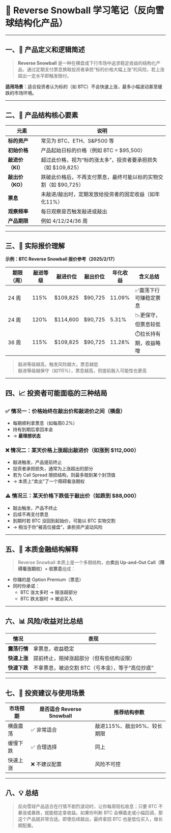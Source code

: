 # 📘 Reverse Snowball 学习笔记（反向雪球结构化产品）

---

## 一、📌 产品定义和逻辑简述

> **Reverse Snowball** 是一种在横盘或下行市场中追求稳定收益的结构化产品，通过定期支付票息换取投资者承担“标的价格大幅上涨”的风险，若上涨超出一定水平即触发赔付。

**适用场景**：适合投资者认为标的（如 BTC）不会快速上涨，最多小幅波动甚至缓跌的市场环境。

---

## 二、🧠 产品结构核心要素

| 元素         | 说明 |
|--------------|------|
| **标的资产**     | 常见为 BTC、ETH、S&P500 等 |
| **初始价格**     | 产品起始日标的价格（例如 BTC = $95,500） |
| **敲进价（KI）** | 超过此价格，视为“标的涨太多”，投资者要承担损失（如 $109,825） |
| **敲出价（KO）** | 跌破此价格后，不再支付票息，最终可能以标的实物交割（如 $90,725） |
| **票息**        | 未敲进/敲出时，定期发放给投资者的固定收益（如年化11%） |
| **观察频率**     | 每日观察是否触发敲进或敲出 |
| **产品期限**     | 例如 4/12/24/36 周 |

---

## 三、🧪 实际报价理解

**示例：BTC Reverse Snowball 报价参考（2025/2/17）**

| 期限（周） | 敲进等级 | 敲进价位 | 敲出价位 | 年化收益 | 含义总结 |
|------------|----------|-----------|-----------|-----------|-----------|
| 24 周      | 115%     | $109,825  | $90,725   | 11.09%    | ✅震荡下行可赚稳定票息 |
| 24 周      | 120%     | $114,600  | $90,725   | 5.31%     | 📉更保守，但票息较低 |
| 36 周      | 115%     | $109,825  | $90,725   | 11.28%    | ⏱️拉长持有期，收益略增 |

> 敲进等级越高，触发风险越大，票息越低  
> 敲进等级越保守（如115%），票息越高，但提前敲入可能性也更高

---

## 四、📈 投资者可能面临的三种结局

### ✅ 情况一：价格始终在敲出价和敲进价之间（横盘）
- 每期顺利拿票息（如每周0.2%）
- 持有到期后拿回本金
- → **最理想状态**

### ❌ 情况二：某天价格上涨超出敲进价（如涨到 $112,000）
- 敲进触发，产品提前终止
- 投资者承担损失，通常为上涨超出的部分
- 若为 Call Spread 限损结构，则最多赔到某个封顶值
- → 本质上“卖出”了一个障碍看涨期权

### ⚠️ 情况三：某天价格下跌低于敲出价（如跌到 $88,000）
- 敲出触发，产品不终止
- 后续不再支付票息
- 到期时若 BTC 没回到起始价，可能以 BTC 实物交割
- → 相当于你“被高位接盘”，承担资产波动风险

---

## 五、🧩 本质金融结构解释

> Reverse Snowball 本质上是一个多期结构，由**卖出 Up-and-Out Call（障碍看涨期权）+ 收票息**组成：

- 你赚的是 Option Premium（票息）
- 同时你承诺：
  - BTC 涨太多时 → 赔涨超部分
  - BTC 跌太狠时 → 被迫买入

---

## 六、📊 风险/收益对比总结

| 情况        | 表现                                               |
|-------------|----------------------------------------------------|
| **震荡行情**   | 拿票息，收益稳定                                      |
| **快速上涨**   | 提前终止，赔掉涨超部分（但有些结构设限）                     |
| **快速下跌**   | 不拿票息，被迫交割 BTC（亏本金），等于“高位抄底”            |

---

## 七、🎯 投资建议与使用场景

| 市场预期   | 是否适合 Reverse Snowball | 推荐结构参数             |
|------------|-----------------------------|--------------------------|
| 横盘震荡   | ✅ 非常适合                  | 敲进115%、敲出95%、较长期限 |
| 缓慢下跌   | ✅ 合理选择                  | 同上                     |
| 快速上涨   | ❌ 不建议配置                | 风险不可控                |

---

## 八、💡 总结

> 反向雪球产品适合在行情不剧烈波动时，让你每周轻松收息；只要 BTC 不暴涨或暴跌，就能稳定拿收益。如果你判断 BTC 会横着走或小幅回调，那这个产品就非常合适。即使后续敲出，最终拿回 BTC 也是低位买入，做长期配置。

